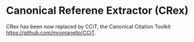 Canonical Referene Extractor (CRex)
===================================

CRex has been now replaced by CCiT, the Canonical Citation Toolkit https://github.com/mromanello/CCiT.